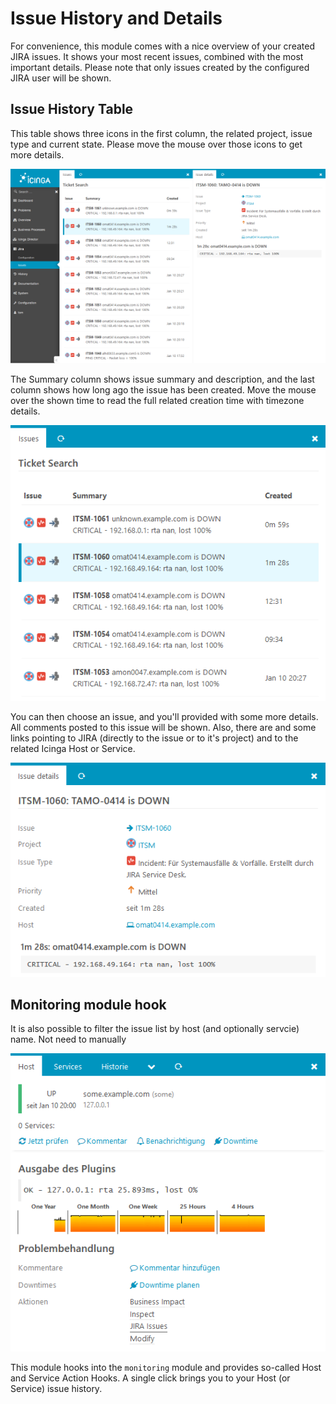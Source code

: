 Issue History and Details
=========================

For convenience, this module comes with a nice overview of your created JIRA
issues. It shows your most recent issues, combined with the most important
details. Please note that only issues created by the configured JIRA user will
be shown.

Issue History Table
-------------------

This table shows three icons in the first column, the related project, issue
type and current state. Please move the mouse over those icons to get more
details. 

[![Issue list and details](screenshot/issue_list_and_details_small.png)](screenshot/issue_list_and_details.png)

The Summary column shows issue summary and description, and the last column
shows how long ago the issue has been created. Move the mouse over the shown
time to read the full related creation time with timezone details.

![JIRA issue list](screenshot/issue_list.png)

You can then choose an issue, and you'll provided with some more details. All
comments posted to this issue will be shown. Also, there are and some links
pointing to JIRA (directly to the issue or to it's project) and to the related
Icinga Host or Service.

![JIRA issue details](screenshot/issue_details.png)


Monitoring module hook
----------------------

It is also possible to filter the issue list by host (and optionally servcie)
name. Not need to manually 

![Monitoring Action Hook](screenshot/monitoring_action_hook.png)

This module hooks into the `monitoring` module and provides so-called Host and
Service Action Hooks. A single click brings you to your Host (or Service) issue
history.
